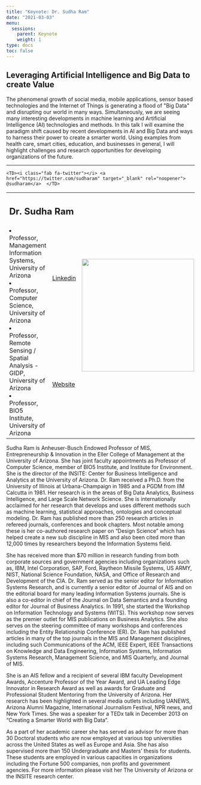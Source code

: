 ```yaml
---
title: "Keynote: Dr. Sudha Ram"
date: "2021-03-03"
menu:
  sessions:
    parent: Keynote
    weight: 1
type: docs
toc: false
---
```


## Leveraging Artificial Intelligence and Big Data to create Value

The phenomenal growth of social media, mobile applications, sensor based technologies and the Internet of Things is generating a flood of "Big Data" and disrupting our world in many ways. Simultaneously, we are seeing many interesting developments in
machine learning and Artificial Intelligence (AI) technologies and methods. In this talk I will examine the paradigm shift caused by recent developments in AI and Big Data and ways to harness their power to create a smarter world. Using examples from
health care, smart cities, education, and businesses in general, I will highlight challenges and research opportunities for developing organizations of the future.


<hr style="width: 100%; text-align: center; margin-left: 0;" />

<TABLE class="bio-table">
  <TR>
    <TD COLSPAN="2">
      <h2>Dr. Sudha Ram</h2>
    </TD>
    <TD ROWSPAN="4"><img style="float: left;" src="/img/sudha-ram.jpg" width="300" /></TD>
  </TR>
  <TR>
    <TD ROWSPAN="3">
      <li> Professor, Management Information Systems, University of Arizona</li>
      <li>Professor, Computer Science, University of Arizona</li>
      <li>Professor, Remote Sensing / Spatial Analysis - GIDP, University of Arizona</li>
      <li>Professor, BIO5 Institute, University of Arizona </li>
    </TD>

    <TD><i class="fab fa-twitter"></i> <a href="https://twitter.com/sudharam" target="_blank" rel="noopener"> @sudharam</a>  </TD>
  </TR>
  <TR>
    <TD><i class="fab fa-linkedin"></i> <a href="www.linkedin.com/in/SudhaRam" target="_blank" rel="noopener">Linkedin</a>   </TD>
  </TR>
  <TR>
    <TD><i class="fa fa-link"></i> <a href="https://mis.eller.arizona.edu/people/sudha-ram" target="_blank" rel="noopener">Website</a> </TD>
  </TR>
</TABLE>

Sudha Ram is Anheuser-Busch Endowed Professor of MIS, Entrepreneurship & Innovation in the Eller College of Management at the University of Arizona. She has joint faculty appointments as Professor of Computer Science, member of BIO5 Institute, and
Institute for Environment. She is the director of the INSITE: Center for Business Intelligence and Analytics at the University of Arizona. Dr. Ram received a Ph.D. from the University of Illinois at Urbana-Champaign in 1985 and a PGDM from IIM
Calcutta in 1981. Her research is in the areas of Big Data Analytics, Business Intelligence, and Large Scale Network Science. She is internationally acclaimed for her research that develops and uses different methods such as machine learning,
statistical approaches, ontologies and conceptual modeling. Dr. Ram has published more than 250 research articles in refereed journals, conferences and book chapters. Most notable among these is her co-authored research paper on “Design Science”
which has helped create a new sub discipline in MIS and also been cited more than 12,000 times by researchers beyond the Information Systems field.

She has received more than $70 million in research funding from both corporate sources and government agencies including organizations such as, IBM, Intel Corporation, SAP, Ford, Raytheon Missile Systems, US ARMY, NIST, National Science Foundation,
NASA, and Office of Research and Development of the CIA. Dr. Ram served as the senior editor for Information Systems Research, and is currently a senior editor of Journal of AIS and on the editorial board for many leading Information Systems
journals. She is also a co-editor in chief of the Journal on Data Semantics and a founding editor for Journal of Business Analytics. In 1991, she started the Workshop on Information Technology and Systems (WITS). This workshop now serves as the
premier outlet for MIS publications on Business Analytics. She also serves on the steering committee of many workshops and conferences including the Entity Relationship Conference (ER). Dr. Ram has published articles in many of the top journals in
the MIS and Management disciplines, including such Communications of the ACM, IEEE Expert, IEEE Transactions on Knowledge and Data Engineering, Information Systems, Information Systems Research, Management Science, and MIS Quarterly, and Journal of
MIS.

She is an AIS fellow and a recipient of several IBM faculty Development Awards, Accenture Professor of the Year Award, and UA Leading Edge Innovator in Research Award as well as awards for Graduate and Professional Student Mentoring from the
University of Arizona. Her research has been highlighted in several media outlets including UANEWS, Arizona Alumni Magazine, International Journalism Festival, NPR news, and New York Times. She was a speaker for a TEDx talk in December 2013 on
“Creating a Smarter World with Big Data”.

As a part of her academic career she has served as advisor for more than 30 Doctoral students who are now employed at various top universities across the United States as well as Europe and Asia. She has also supervised more than 150 Undergraduate
and Masters’ thesis for students. These students are employed in various capacities in organizations including the Fortune 500 companies, non profits and government agencies. For more information please visit her The University of Arizona or the
INSITE research center.
